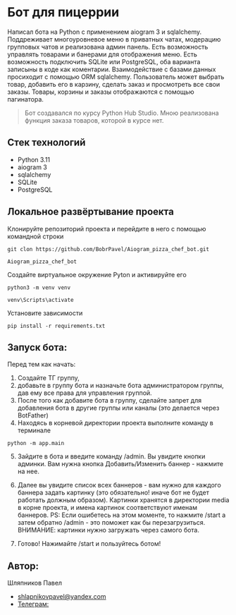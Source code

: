 # Бот для пицеррии
Написал бота на Python с применением aiogram 3 и sqlalchemy. Поддреживает многоуровневое меню в приватных чатах, модерацию групповых чатов и реализована админ панель.
Есть возможность управлять товарами и банерами для отображения меню. Есть возможность подключить SQLite или PostgreSQL, оба варианта записыны в коде как коментарии.
Взаимодействие с базами данных просиходит с помощью ORM sqlalchemy. Пользователь может выбрать товар, добавить его в карзину, сделать заказ и просмотреть все свои заказы.
Товары, корзины и заказы отображаются с помощью пагинатора. 
> Бот создавался по курсу Python Hub Studio. Мною реализована функция заказа товаров, которой в курсе нет.



## Стек технологий
- Python 3.11
- aiogram 3
- sqlalchemy
- SQLite
- PostgreSQL



## Локальное развёртывание проекта
Клонируйте репозиторий проекта и перейдите в него с помощью командной строки
```
git clon https://github.com/BobrPavel/Aiogram_pizza_chef_bot.git
```
```
Aiogram_pizza_chef_bot
```
Создайте виртуальное окружение Pyton и активируйте его
```
python3 -m venv venv  
```
```
venv\Scripts\activate  
```
Установите зависимости

```
pip install -r requirements.txt  
```


## Запуск бота:
Перед тем как начать:

1. Создайте ТГ группу,
2. добавьте в группу бота и назначьте бота администратором группы, дав ему все права для управления группой.
3. После того как добавите бота в группу, сделайте запрет для добавления бота в другие группы или каналы (это делается через BotFather)
4. Находясь в корневой директории проекта выполните команду в терминале
```
python -m app.main
```
5. Зайдите в бота и введите команду /admin. Вы увидите кнопки админки. Вам нужна кнопка Добавить/Изменить баннер - нажмите на нее.
6. Далее вы увидите список всех баннеров - вам нужно для каждого баннера задать картинку (это обязательно! иначе бот не будет работать должным образом).
Картинки хранятся в директории media в корне проекта, и имена картинок соответствуют именам баннеров. PS: Если ошибетесь на этом моменте, то нажмите
/start а затем обратно /admin - это поможет как бы перезагрузиться. ВНИМАНИЕ: картинки нужно загружать через самого бота.

9. Готово! Нажимайте /start и пользуйтесь ботом!



## Автор:
Шляпников Павел
- shlapnikovpavel@yandex.com
- [Телеграм:](https://t.me/Bober_Pavel)

